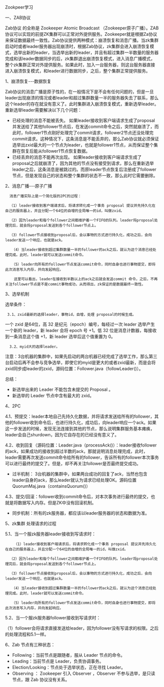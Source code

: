 Zookpeer学习



一、ZAB协议

Zab协议 的全称是 Zookeeper Atomic Broadcast （Zookeeper原子广播）。ZAB协议可以实现的前提ZK集群可以正常对外提供服务。Zookeeper就是根据Za协议来保证数据最终一致性。Zab协议提供两种模式：崩溃恢复和消息广播。当zk集群启动时或者leader服务器出现崩溃时，根据Zab协议，zk集群会进入崩溃恢复模式，选举出新的leader，当选举出新的leader，并且有超过集群一半数量的服务器完成和该leader数据同步的后，zk集群退出崩溃恢复模式，进入消息广播模式，整个zk集群正常对外提供服务。如果此时，加入一台服务器，则这台服务器直接进入崩溃恢复模式，和leader进行数据同步，之后，整个集群正常提供服务。

1、崩溃恢复---数据恢复

Zab协议的消息广播是原子性的，在一般情况下是不会有任何问题的，但是一旦leader出现崩溃的情况或者leader和超过集群数量一半的服务器失去了联系，那么这个leader的存在就没有意义了。此时集群进入崩溃恢复模式，重新选举leader。重新选举leader需要解决以下几个问题：

- 已经处理的消息不能被丢失。
  如果leader接收到客户端请求生成了proposal并发送给了其他follower节点后，在发送commit命令之后，突然就崩溃了，而此时，follower1节点刚好处理完了commit请求，follower2节点还没处理完commit请求。这种情况下，这条消息是不能丢弃的，那么Zab协议就必须保证选举出zxid最大的一个节点为leader，也就是follower1节点，从而保证整个集群在恢复后能从follower1节点恢复数据。
- 已经丢弃的消息不能再次出现。
  如果leader接收到客户端请求生成了proposal之后就崩溃了，因为其他的节点没有接受到请求，那么在重新选举leader之后，这条消息是被跳过的。而原leader节点恢复后注册成了follower节点，但是发现自己的状态和整个集群的状态不一致，那么此时它需要删除。

2、消息广播---原子广播

      消息广播实际上是一个简化版的2PC的过程：

      （1）leader接收到客户端请求后，将请求转化成一个事务 proposal 提议并先持久化在自己的服务器上，并且分配一个64位的自增的全局唯一的id，叫做zxid。

	  （2）因为leader和每个follower之间都维护着一个FIFO的队列。leader将proposal处理完后，就会将proposal发送到各个follower节点上。

	  （3）follower节点接收到proposal后，会以事物的方式进行持久化，成功之后，会向leader发送一个响应，也就是ack。

       （4）当leader接收到超过集群数量一半的follower的ack之后，就认为这个消息已经处理完成。此时，leader就可以发送commit命令。

	   （5）leader向所有的follower节点发送commit命令，同时自身也进行事物提交，即将此次消息写入内存，并向发起响应。

        这里可以看出，leader在接收到半数以上的ack之后就会发送commit 命令，之后，不再关注follower节点是不是commit事物成功，从而得出，zk保证的是数据最终一致性。

3、选举机制

选举条件：

     3.1、zxid最新的选择leader，事物id，自增，处理 proposal的时候生成。

一个 zxid 是64位，高 32 是纪元（epoch）编号，每经过一次 leader 选举产生一个新的 leader，新 leader 会将 epoch 号 +1。低 32 位是消息计数器，每接收到一条消息这个值 +1，新 leader 选举后这个值重置为 0。

      3.2、myid大的选择leader。

注意：3台机器的集群中，如果先启动的两台机器已经完成了选举工作，那么第三台启动后再不会参与竞争选举，即使它的myid是更大的或者zxid最新，而是会将zxid同步成leader的zxid，源码位置：Follower.java（followLeader()）。

总结：

- 新选举出来的 Leader 不能包含未提交的 Proposal 。
- 新选举的 Leader 节点中含有最大的 zxid。

4、2PC

4.1、预提交：leader本地自己先持久化数据，并将请求发送给所有的follower，其他的follower收到命令后，也进行持久化，成功后，向leader响应一个ack。如果这一步发送的时候，发现无法连接到其他的节点，那么说明集群服务基本瘫痪，leader会自己shurdown，因为它自存在的已经没有意义了。

4.2、收到回复（源码位置：Leader.java（processAck()）：leader接收follower的ack，如果成功的接收到超过半数的ack，那就说明消息处理完成，此时，leader需要再次发送commit命令给所有的follower，告诉所有的follower本次事务可以进行最终的提交了。但是，却不再关注follower是否最终提交成功。

- 过半机制： 3台机器的集群中，如果两台成功的回复了ack，当然也包含leader自身的ack，那么leader就认为请求已经处理OK。源码位置QuorumMaj.java（containsQuorum()）

4.3、提交/回滚：follower收到commit命令后，对本次事务进行最终的提交，也就是将数据写入内存。但是ZK中没有回滚机制。

- 同步机制：所有的zk服务器，都应该以leader服务器的状态和数据为准。

5、zk集群 处理请求的过程

5.1、当一个服zk服务器leader接收到写请求时：

	    （1）leader接收到客户端请求后，将请求转化成一个事务 proposal 提议并先持久化在自己的服务器上，并且分配一个64位的自增的全局唯一的id，叫做zxid。

	  （2）因为leader和每个follower之间都维护着一个FIFO的队列。leader将proposal处理完后，就会将proposal发送到各个follower节点上。

	  （3）follower节点接收到proposal后，会以事物的方式进行持久化，成功之后，会向leader发送一个响应，也就是ack。

       （4）当leader接收到超过集群数量一半的follower的ack之后，就认为这个消息已经处理完成。此时，leader就可以发送commit命令。

	   （5）leader向所有的follower节点发送commit命令，同时自身也进行事物提交，即将此次消息写入内存，并向发起响应。

5.2、当一个服zk服务器follower接收到写请求时：

（1）follower会将请求直接发送给leader，因为follower没有写请求的权限。之后的处理流程和5.1一样。

6、Zab 节点有三种状态：

- Following：当前节点是跟随者，服从 Leader 节点的命令。
- Leading：当前节点是 Leader，负责协调事务。
- Election/Looking：节点处于选举状态，正在寻找 Leader。
- Observing ： Zookeeper 引入 Observer ，Observer 不参与选举，是只读节点，跟 Zab 协议没有关系。




